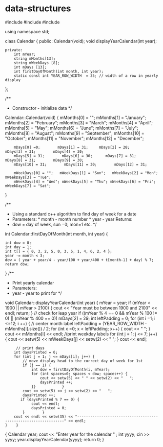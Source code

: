 # data-structures

#include <iostream>
#include <string>
#include <iomanip>

using namespace std;
 

class Calendar 
{
    public:
        Calendar(void);
        void displayYearCalendar(int year);
 
    private:
        int mYear;
        string mMonths[13];
        string mWeekDays [8];
        int mDays [13];
        int firstDayOfMonth(int month, int year);
        static const int YEAR_ROW_WIDTH  = 35; // width of a row in yearly display
};

/**
 * Constructor - initialize data
 */

Calendar::Calendar(void) 
{
        mMonths[0] = "";    mMonths[1] = "January";    mMonths[2] = "February";      mMonths[3] = "March";
        mMonths[4] = "April";    mMonths[5] = "May";    mMonths[6] = "June";     mMonths[7] = "July";
        mMonths[8] = "August";     mMonths[9] = "September";        mMonths[10] = "October";
        mMonths[11] = "November";        mMonths[12] = "December";
 
        mDays[0] =0;        mDays[1] = 31;     mDays[2] = 28;        mDays[3] = 31;        mDays[4] = 30;
        mDays[5] = 31;        mDays[6] = 30;      mDays[7] = 31;       mDays[8] = 31;        mDays[9] = 30;
        mDays[10] = 31;        mDays[11] = 30;        mDays[12] = 31;

        mWeekDays[0] = "";   mWeekDays[1] = "Sun";   mWeekDays[2] = "Mon";    mWeekDays[3] = "Tue";
        mWeekDays[4] = "Wed"; mWeekDays[5] = "Thu"; mWeekDays[6] = "Fri";  mWeekDays[7] = "Sat";
}

/**
 * Using a standard c++ algorithm to find day of week for a date
 * Parameters: *  month - month number     *  year - year Returns:
 *  dow = day of week, sun =0, mon=1 etc.
 */

int Calendar::firstDayOfMonth(int month, int year) {

    int dow = 0;
    int day = 1;
    int t[] = { 0, 3, 2, 5, 0, 3, 5, 1, 4, 6, 2, 4 };
    year -= month < 3;
    dow = ( year + year/4 - year/100 + year/400 + t[month-1] + day) % 7;
    return dow;
}
/**
 * Print yearly calendar
 * Parameters:
 *  year - year to print for
 */

void Calendar::displayYearCalendar(int year) {
    mYear = year;
    if (mYear < 1900 || mYear > 2100) {
        cout << "Year must be between 1900 and 2100" << endl;
        return;
    }
     // check for leap year
    if ((mYear % 4 == 0 && mYear % 100 != 0) || (mYear % 400 == 0))
        mDays[2] = 29;
     int leftPadding = 0;
    for (int i =1; i <=12; i ++) {
        // center month label
        leftPadding = (YEAR_ROW_WIDTH - mMonths[i].size()) / 2;
        for (int x =0; x < leftPadding; x++) {
            cout << "  ";
        }
        cout << mMonths[i] << endl;
         //print weekday labels
        for (int j = 1; j <= 7; j++) {
            cout << setw(5) << mWeekDays[j] << setw(2) << "   ";
        }
        cout << endl;

         // print days
        int daysPrinted = 0;
        for (int j = 1; j <= mDays[i]; j++) {
            // move display head to the correct day of week for 1st
            if (j == 1) {
                int dow = firstDayOfMonth(i, mYear);
                for (int spaces=0; spaces < dow; spaces++) {
                    cout << setw(5) << " " << setw(2) << "   ";
                    daysPrinted ++;
                }}            }
            cout << setw(5) << j << setw(2) << "   ";
            daysPrinted ++;
           if (daysPrinted % 7 == 0) {
                cout << endl;
                daysPrinted = 0;
            }        }
        cout << endl << setw(35) << "----------------------------------------------------------------" << endl;
    }    }

{
	Calendar year;
	cout << "Enter year for the calendar " ;
	int yyyy;
	cin >> yyyy;
	year.displayYearCalendar(yyyy);
	return 0; 
}
